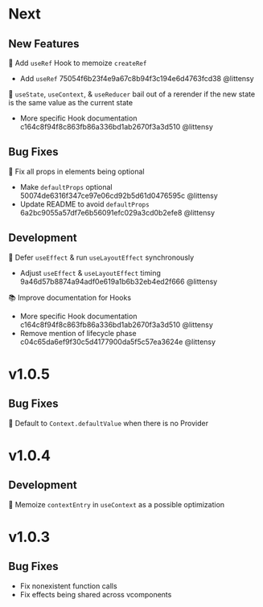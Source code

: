 # Next

## New Features

🌟 Add `useRef` Hook to memoize `createRef`
 - Add `useRef` 75054f6b23f4e9a67c8b94f3c194e6d4763fcd38 @littensy

🌟 `useState`, `useContext`, & `useReducer` bail out of a rerender if the new state is the same value as the current state
 - More specific Hook documentation c164c8f94f8c863fb86a336bd1ab2670f3a3d510 @littensy

## Bug Fixes

🐞 Fix all props in elements being optional
 - Make `defaultProps` optional 50074de6316f347ce97e06cd92b5d61d0476595c @littensy
 - Update README to avoid `defaultProps` 6a2bc9055a57df7e6b56091efc029a3cd0b2efe8 @littensy

## Development

🌟 Defer `useEffect` & run `useLayoutEffect` synchronously
 - Adjust `useEffect` & `useLayoutEffect` timing 9a46d57b8874a94adf0e619a1b6b32eb4ed2f666 @littensy

📚 Improve documentation for Hooks
 - More specific Hook documentation c164c8f94f8c863fb86a336bd1ab2670f3a3d510 @littensy
 - Remove mention of lifecycle phase c04c65da6ef9f30c5d4177900da5f5c57ea3624e @littensy

# v1.0.5

## Bug Fixes

🌟 Default to `Context.defaultValue` when there is no Provider

# v1.0.4

## Development

🌟 Memoize `contextEntry` in `useContext` as a possible optimization

# v1.0.3

## Bug Fixes

 - Fix nonexistent function calls
 - Fix effects being shared across vcomponents
